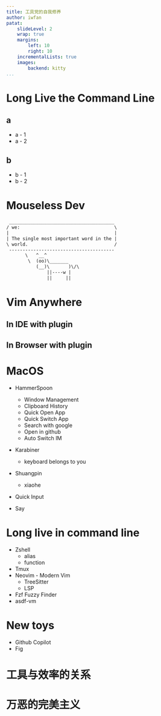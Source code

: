 ```yaml
---
title: 工具党的自我修养
author: iwfan
patat:
    slideLevel: 2
    wrap: true
    margins:
        left: 10
        right: 10
    incrementalLists: true
    images:
        backend: kitty
...
```


# Long Live the Command Line

<!-- ![Hello](./images/neovim.png) -->

## a

- a - 1
- a - 2

## b

- b - 1
- b - 2

# Mouseless Dev

```txt
 _______________________________________
/ we:                                   \
|                                       |
| The single most important word in the |
\ world.                                /
 ---------------------------------------
       \   ^__^
        \  (oo)\_______
           (__)\       )\/\
               ||----w |
               ||     ||

```


# Vim Anywhere
  ## In IDE with plugin
  ## In Browser with plugin

# MacOS

- HammerSpoon
  - Window Management
  - Clipboard History
  - Quick Open App
  - Quick Switch App
  - Search with google
  - Open in github
  - Auto Switch IM

- Karabiner
  - keyboard belongs to you

- Shuangpin
  - xiaohe

- Quick Input
- Say

# Long live in command line

- Zshell
  - alias
  - function
- Tmux
- Neovim - Modern Vim
  - TreeSitter
  - LSP
- Fzf  Fuzzy Finder
- asdf-vm

# New toys

- Github Copilot
- Fig


# 工具与效率的关系
# 万恶的完美主义

